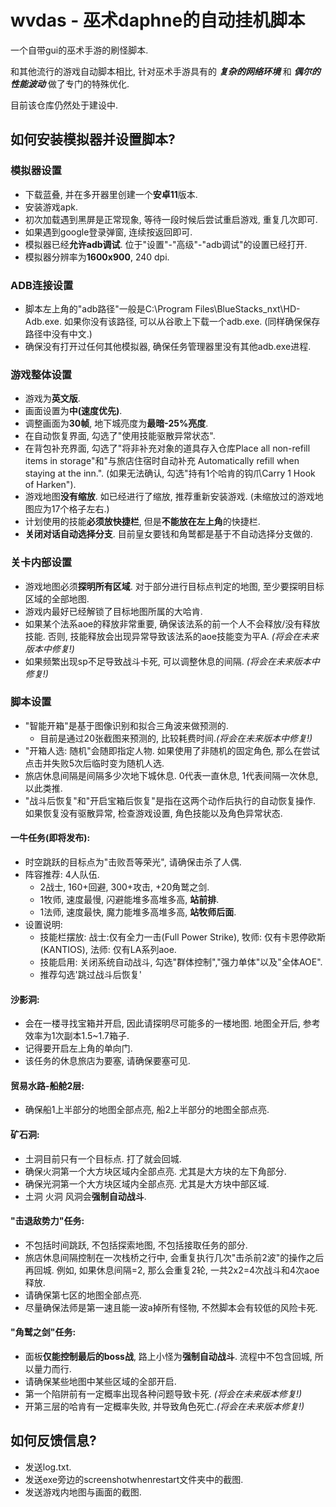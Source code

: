 # wvdas - 巫术daphne的自动挂机脚本
一个自带gui的巫术手游的刷怪脚本.

和其他流行的游戏自动脚本相比, 针对巫术手游具有的 ***复杂的网络环境*** 和 ***偶尔的性能波动*** 做了专门的特殊优化.

目前该仓库仍然处于建设中.

## 如何安装模拟器并设置脚本?
### 模拟器设置
- 下载蓝叠, 并在多开器里创建一个**安卓11**版本.
- 安装游戏apk.
- 初次加载遇到黑屏是正常现象, 等待一段时候后尝试重启游戏, 重复几次即可.
- 如果遇到google登录弹窗, 连续按返回即可.
- 模拟器已经**允许adb调试**. 位于"设置"-"高级"-"adb调试"的设置已经打开.
- 模拟器分辨率为**1600x900**, 240 dpi.

### ADB连接设置
- 脚本左上角的"adb路径"一般是C:\Program Files\BlueStacks_nxt\HD-Adb.exe. 如果你没有该路径, 可以从谷歌上下载一个adb.exe. (同样确保保存路径中没有中文.)
- 确保没有打开过任何其他模拟器, 确保任务管理器里没有其他adb.exe进程.

### 游戏整体设置
- 游戏为**英文版**.
- 画面设置为**中(速度优先)**.
- 调整画面为**30帧**, 地下城亮度为**最暗-25%亮度**.
- 在自动恢复界面, 勾选了"使用技能驱散异常状态".
- 在背包补充界面, 勾选了"将非补充对象的道具存入仓库Place all non-refill items in storage"和"与旅店住宿时自动补充 Automatically refill when staying at the inn.". (如果无法确认, 勾选"持有1个哈肯的钩爪Carry 1 Hook of Harken").
- 游戏地图**没有缩放**. 如已经进行了缩放, 推荐重新安装游戏. (未缩放过的游戏地图应为17个格子左右.)
- 计划使用的技能**必须放快捷栏**, 但是**不能放在左上角**的快捷栏.
- **关闭对话自动选择分支**. 目前皇女要钱和角鹫都是基于不自动选择分支做的.

### 关卡内部设置
- 游戏地图必须**探明所有区域**. 对于部分进行目标点判定的地图, 至少要探明目标区域的全部地图.
- 游戏内最好已经解锁了目标地图所属的大哈肯.
- 如果某个法系aoe的释放非常重要, 确保该法系的前一个人不会释放/没有释放技能. 否则, 技能释放会出现异常导致该法系的aoe技能变为平A. *(将会在未来版本中修复!)*
- 如果频繁出现sp不足导致战斗卡死, 可以调整休息的间隔. *(将会在未来版本中修复!)*

### 脚本设置
- "智能开箱"是基于图像识别和拟合三角波来做预测的.
	- 目前是通过20张截图来预测的, 比较耗费时间.*(将会在未来版本中修复!)*
- "开箱人选: 随机"会随即指定人物. 如果使用了非随机的固定角色, 那么在尝试点击并失败5次后临时变为随机人选.
- 旅店休息间隔是间隔多少次地下城休息. 0代表一直休息, 1代表间隔一次休息, 以此类推.
- "战斗后恢复"和"开启宝箱后恢复"是指在这两个动作后执行的自动恢复操作. 如果恢复没有驱散异常, 检查游戏设置, 角色技能以及角色异常状态.
#### 一牛任务(即将发布):
- 时空跳跃的目标点为"击败吾等荣光", 请确保击杀了人偶.
- 阵容推荐: 4人队伍.
 	- 2战士, 160+回避, 300+攻击, +20角鹫之剑.
	- 1牧师, 速度最慢, 闪避能堆多高堆多高, **站前排**.
 	- 1法师, 速度最快, 魔力能堆多高堆多高, **站牧师后面**.
- 设置说明:
	- 技能栏摆放: 战士:仅有全力一击(Full Power Strike), 牧师: 仅有卡恩停欧斯(KANTIOS), 法师: 仅有LA系列aoe.
	- 技能启用: 关闭系统自动战斗, 勾选"群体控制","强力单体"以及"全体AOE".
	- 推荐勾选'跳过战斗后恢复'
#### 沙影洞:
- 会在一楼寻找宝箱并开启, 因此请探明尽可能多的一楼地图. 地图全开后, 参考效率为1次副本1.5~1.7箱子.
- 记得要开启左上角的单向门.
- 该任务的休息旅店为要塞, 请确保要塞可见.
#### 贸易水路-船舱2层:
- 确保船1上半部分的地图全部点亮, 船2上半部分的地图全部点亮.
#### 矿石洞: 
- 土洞目前只有一个目标点. 打了就会回城.
- 确保火洞第一个大方块区域内全部点亮. 尤其是大方块的左下角部分.
- 确保光洞第一个大方块区域内全部点亮. 尤其是大方块中部区域.
- 土洞 火洞 风洞会**强制自动战斗**.
#### "击退敌势力"任务: 
- 不包括时间跳跃, 不包括探索地图, 不包括接取任务的部分.
- 旅店休息间隔控制在一次栈桥之行中, 会重复执行几次"击杀前2波"的操作之后再回城. 例如, 如果休息间隔=2, 那么会重复2轮, 一共2x2=4次战斗和4次aoe释放.
- 请确保第七区的地图全部点亮.
- 尽量确保法师是第一速且能一波a掉所有怪物, 不然脚本会有较低的风险卡死.
#### "角鹫之剑"任务: 
- 面板**仅能控制最后的boss战**, 路上小怪为**强制自动战斗**. 流程中不包含回城, 所以量力而行.
- 请确保某些地图中某些区域的全部开启.
- 第一个陷阱前有一定概率出现各种问题导致卡死. *(将会在未来版本修复!)*
- 开第三层的哈肯有一定概率失败, 并导致角色死亡.*(将会在未来版本修复!)*

## 如何反馈信息?
- 发送log.txt.
- 发送exe旁边的screenshotwhenrestart文件夹中的截图.
- 发送游戏内地图与画面的截图.
